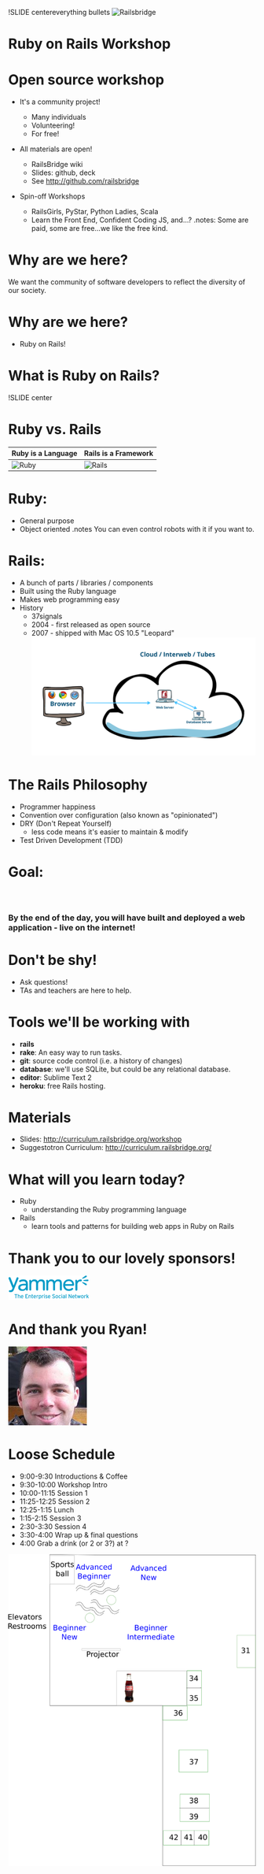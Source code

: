 !SLIDE centereverything bullets
![Railsbridge](img/railsbridge_logo.png)
# Ruby on Rails Workshop

<!SLIDE bullets>

# Open source workshop

* It's a community project!
  * Many individuals
  * Volunteering!
  * For free!

* All materials are open!
  * RailsBridge wiki
  * Slides: github, deck
  * See <http://github.com/railsbridge>

* Spin-off Workshops
  * RailsGirls, PyStar, Python Ladies, Scala
  * Learn the Front End, Confident Coding JS, and...?
.notes: Some are paid, some are free...we like the free kind.

<!SLIDE bullets>
# Why are we here?
We want the community of software developers to reflect the diversity of our society.

<!SLIDE bullets>
# Why are we here?
* Ruby on Rails!

<!SLIDE bullets>
# What is Ruby on Rails?

!SLIDE center
# Ruby vs. Rails

|Ruby is a Language | Rails is a Framework |
|----|-----|
| <img src="img/ruby-logo.jpg" alt="Ruby" width="250"> | <img src="img/rails_logo.jpg" alt="Rails" width="250"> |

<!SLIDE bullets>
# Ruby:

* General purpose
* Object oriented
.notes You can even control robots with it if you want to.

<!SLIDE bullets>
# Rails:

* A bunch of parts / libraries / components
* Built using the Ruby language
* Makes web programming  easy
* History
  * 37signals
  * 2004 - first released as open source
  * 2007 - shipped with Mac OS 10.5 "Leopard"
![Web Server](img/web_servers.png)

<!SLIDE bullets>
# The Rails Philosophy

* Programmer happiness
* Convention over configuration (also known as "opinionated")
* DRY (Don't Repeat Yourself)
  * less code means it's easier to maintain & modify
* Test Driven Development (TDD)

<!SLIDE bullets>
# Goal:
### &nbsp;
### By the end of the day, you will have built and deployed a web application - live on the internet!

<!SLIDE bullets>
# Don't be shy!
* Ask questions!
* TAs and teachers are here to help.

<!SLIDE bullets>
# Tools we'll be working with
* **rails**
* **rake**: An easy way to run tasks.
* **git**: source code control (i.e. a history of changes)
* **database**: we'll use SQLite, but could be any relational database.
* **editor**: Sublime Text 2
* **heroku**: free Rails hosting.

<!SLIDE bullets>
# Materials
* Slides: <http://curriculum.railsbridge.org/workshop>
* Suggestotron Curriculum: <http://curriculum.railsbridge.org/>

<!SLIDE bullets>
# What will you learn today?
* Ruby
  * understanding the Ruby programming language
* Rails
  * learn tools and patterns for building web apps in Ruby on Rails

<!SLIDE bullets>
# Thank you to our lovely sponsors!
![Yammer](img/yammer.png)

<!SLIDE bullets>
# And thank you Ryan!
![Ryan](img/ryan_kennedy.jpg)

<!SLIDE bullets>
# Loose Schedule
* 9:00-9:30 Introductions & Coffee
* 9:30-10:00 Workshop Intro
* 10:00-11:15 Session 1
* 11:25-12:25 Session 2
* 12:25-1:15 Lunch
* 1:15-2:15 Session 3
* 2:30-3:30 Session 4
* 3:30-4:00 Wrap up & final questions
* 4:00 Grab a drink (or 2 or 3?) at ?
<!SLIDE>
![layout](img/yammer_layout.png)
